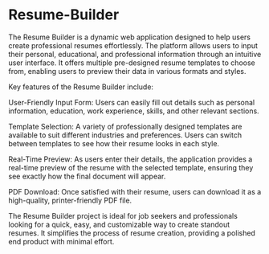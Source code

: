 # Resume-Builder
The Resume Builder is a dynamic web application designed to help users create professional resumes effortlessly. The platform allows users to input their personal, educational, and professional information through an intuitive user interface. It offers multiple pre-designed resume templates to choose from, enabling users to preview their data in various formats and styles.

Key features of the Resume Builder include:

User-Friendly Input Form: Users can easily fill out details such as personal information, education, work experience, skills, and other relevant sections.

Template Selection: A variety of professionally designed templates are available to suit different industries and preferences. Users can switch between templates to see how their resume looks in each style.

Real-Time Preview: As users enter their details, the application provides a real-time preview of the resume with the selected template, ensuring they see exactly how the final document will appear.

PDF Download: Once satisfied with their resume, users can download it as a high-quality, printer-friendly PDF file.

The Resume Builder project is ideal for job seekers and professionals looking for a quick, easy, and customizable way to create standout resumes. It simplifies the process of resume creation, providing a polished end product with minimal effort.